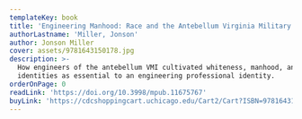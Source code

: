 ```yaml
---
templateKey: book
title: 'Engineering Manhood: Race and the Antebellum Virginia Military Institute'
authorLastname: 'Miller, Jonson'
author: Jonson Miller
cover: assets/9781643150178.jpg
description: >-
  How engineers of the antebellum VMI cultivated whiteness, manhood, and other
  identities as essential to an engineering professional identity.
orderOnPage: 0
readLink: 'https://doi.org/10.3998/mpub.11675767'
buyLink: 'https://cdcshoppingcart.uchicago.edu/Cart2/Cart?ISBN=9781643150178&PRESS=lever'
---
```

